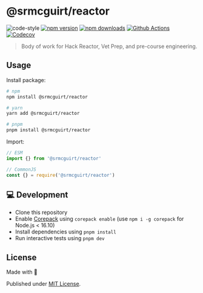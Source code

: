 # @srmcguirt/reactor

![code-style]
[![npm version][npm-version-src]][npm-version-href]
[![npm downloads][npm-downloads-src]][npm-downloads-href]
[![Github Actions][github-actions-src]][github-actions-href]
[![Codecov][codecov-src]][codecov-href]

> Body of work for Hack Reactor, Vet Prep, and pre-course engineering.

## Usage

Install package:

```sh
# npm
npm install @srmcguirt/reactor

# yarn
yarn add @srmcguirt/reactor

# pnpm
pnpm install @srmcguirt/reactor
```

Import:

```js
// ESM
import {} from '@srmcguirt/reactor'

// CommonJS
const {} = require('@srmcguirt/reactor')
```

## 💻 Development

* Clone this repository
* Enable [Corepack](https://github.com/nodejs/corepack) using `corepack enable` (use `npm i -g corepack` for Node.js < 16.10)
* Install dependencies using `pnpm install`
* Run interactive tests using `pnpm dev`

## License

Made with 💛

Published under [MIT License](./LICENSE).

<!-- Badges -->
[code-style]: https://badgen.net/badge/code%20style/standard/f2a
[npm-version-src]: https://img.shields.io/npm/v/@srmcguirt/reactor?style=flat-square
[npm-version-href]: https://npmjs.com/package/@srmcguirt/reactor
[npm-downloads-src]: https://img.shields.io/npm/dm/@srmcguirt/reactor?style=flat-square
[npm-downloads-href]: https://npmjs.com/package/@srmcguirt/reactor
[github-actions-src]: https://img.shields.io/github/workflow/status/srmcguirt/reactor/ci/main?style=flat-square
[github-actions-href]: https://github.com/srmcguirt/reactor/actions?query=workflow%3Aci
[codecov-src]: https://img.shields.io/codecov/c/gh/srmcguirt/reactor/main?style=flat-square
[codecov-href]: https://codecov.io/gh/srmcguirt/reactor
